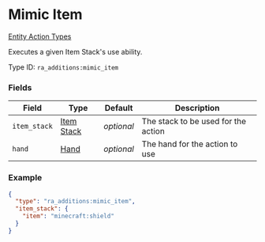 # Mimic Item
[Entity Action Types](../entity_action_types.md)

Executes a given Item Stack's use ability.

Type ID: `ra_additions:mimic_item`
### Fields
 | Field | Type | Default | Description | 
|---|---|---|---|
 | `item_stack` | [Item Stack](../data_types/item_stack.md) | _optional_ | The stack to be used for the action | 
 | `hand` | [Hand](../data_types/hand.md) | _optional_ | The hand for the action to use | 

### Example
```json
{
  "type": "ra_additions:mimic_item",
  "item_stack": {
    "item": "minecraft:shield"
  }
}
```


